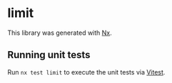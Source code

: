# limit

This library was generated with [Nx](https://nx.dev).

## Running unit tests

Run `nx test limit` to execute the unit tests via [Vitest](https://vitest.dev/).
